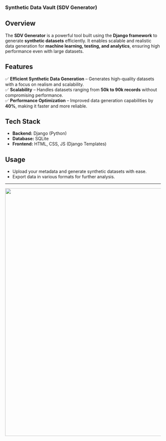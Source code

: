 ### **Synthetic Data Vault (SDV Generator)**  

## **Overview**  
The **SDV Generator** is a powerful tool built using the **Django framework** to generate **synthetic datasets** efficiently. It enables scalable and realistic data generation for **machine learning, testing, and analytics**, ensuring high performance even with large datasets.  

## **Features**  
✅ **Efficient Synthetic Data Generation** – Generates high-quality datasets with a focus on realism and scalability.  
✅ **Scalability** – Handles datasets ranging from **50k to 90k records** without compromising performance.  
✅ **Performance Optimization** – Improved data generation capabilities by **40%**, making it faster and more reliable.  

## **Tech Stack**  
- **Backend:** Django (Python)  
- **Database:** SQLite  
- **Frontend:** HTML, CSS, JS (Django Templates)   

## **Usage**  
- Upload your metadata and generate synthetic datasets with ease.  
- Export data in various formats for further analysis.  

--- 

<img src="https://github.com/user-attachments/assets/df9f4887-7644-4291-a9c6-da024d846ac9" width="800">

